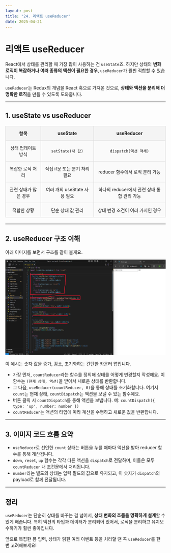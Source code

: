 ```yaml
---
layout: post
title: "24. 리액트 useReducer"
date: 2025-04-21
---
```


# 리액트 useReducer

React에서 상태를 관리할 때 가장 많이 사용하는 건 `useState`죠. 하지만 상태의 **변화 로직이 복잡하거나 여러 종류의 액션이 필요한 경우**, `useReducer`가 훨씬 적합할 수 있습니다.

`useReducer`는 Redux의 개념을 React 훅으로 가져온 것으로, **상태와 액션을 분리해 더 명확한 로직**을 만들 수 있도록 도와줍니다.

---

## 1. useState vs useReducer

| 항목                    | useState                             | useReducer                                      |
|-------------------------|----------------------------------------|--------------------------------------------------|
| 상태 업데이트 방식        | `setState(새 값)`                     | `dispatch(액션 객체)`                           |
| 복잡한 로직 처리         | 직접 if문 또는 분기 처리 필요          | reducer 함수에서 로직 분리 가능                 |
| 관련 상태가 많은 경우    | 여러 개의 useState 사용 필요           | 하나의 reducer에서 관련 상태 통합 관리 가능     |
| 적합한 상황              | 단순 상태 값 관리                     | 상태 변경 조건이 여러 가지인 경우               |

---

## 2. useReducer 구조 이해

아래 이미지를 보면서 구조를 같이 볼게요.

<div style="text-align: center;">
  <img src="/사진들/리액트/useReducer.png" alt="useReducer 구조 예시" />
</div>

이 예시는 숫자 값을 증가, 감소, 초기화하는 간단한 카운터 앱입니다.

- 가장 먼저, `countReducer`라는 함수를 정의해 상태를 어떻게 변경할지 작성해요. 이 함수는 `(현재 상태, 액션)`을 받아서 새로운 상태를 반환합니다.
- 그 다음, `useReducer(countReducer, 0)`을 통해 상태를 초기화합니다. 여기서 `count`는 현재 상태, `countDispatch`는 액션을 보낼 수 있는 함수예요.
- 버튼 클릭 시 `countDispatch`를 통해 액션을 보냅니다. 예: `countDispatch({ type: 'up', number: number })`
- `countReducer`는 액션의 타입에 따라 계산을 수행하고 새로운 값을 반환합니다.

---

## 3. 이미지 코드 흐름 요약

- `useReducer`로 선언한 `count` 상태는 버튼을 누를 때마다 액션을 받아 reducer 함수를 통해 계산됩니다.
- `down`, `reset`, `up` 함수는 각각 다른 액션을 `dispatch`로 전달하며, 이들은 모두 `countReducer` 내 조건문에서 처리됩니다.
- `number`라는 별도의 상태는 입력 필드의 값으로 유지되고, 이 숫자가 `dispatch`의 payload로 함께 전달됩니다.

---

## 정리

`useReducer`는 단순히 상태를 바꾸는 걸 넘어서, **상태 변화의 흐름을 명확하게 설계**할 수 있게 해줍니다. 특히 액션의 타입과 데이터가 분리되어 있어서, 로직을 분리하고 유지보수하기가 훨씬 좋아집니다.

앞으로 복잡한 폼 입력, 상태가 얽힌 여러 이벤트 등을 처리할 땐 꼭 `useReducer`를 한 번 고려해보세요!

<style>
  table {
    width: 100%;
    border-collapse: collapse;
    margin: 20px 0;
  }

  th, td {
    border: 2px solid #333;
    padding: 12px;
    text-align: center;
  }

  th {
    background-color: #f4f4f4;
    font-weight: bold;
  }

  td {
    background-color: #fafafa;
  }

  table th, table td {
    border: 1px solid #ddd;
  }
</style>
